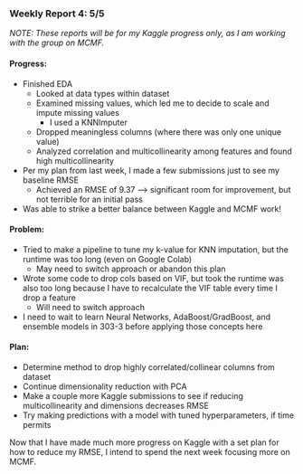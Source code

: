 ### Weekly Report 4: 5/5
_NOTE: These reports will be for my Kaggle progress only, as I am working with the group on MCMF._

#### Progress:
- Finished EDA
  - Looked at data types within dataset
  - Examined missing values, which led me to decide to scale and impute missing values 
    - I used a KNNImputer
  - Dropped meaningless columns (where there was only one unique value)
  - Analyzed correlation and multicollinearity among features and found high multicollinearity
- Per my plan from last week, I made a few submissions just to see my baseline RMSE
  - Achieved an RMSE of 9.37 --> significant room for improvement, but not terrible for an initial pass
- Was able to strike a better balance between Kaggle and MCMF work!


#### Problem:
- Tried to make a pipeline to tune my k-value for KNN imputation, but the runtime was too long (even on Google Colab)
  - May need to switch approach or abandon this plan
- Wrote some code to drop cols based on VIF, but took the runtime was also too long because I have to recalculate the VIF table every time I drop a feature
  - Will need to switch approach
- I need to wait to learn Neural Networks, AdaBoost/GradBoost, and ensemble models in 303-3 before applying those concepts here


#### Plan:
- Determine method to drop highly correlated/collinear columns from dataset
- Continue dimensionality reduction with PCA
- Make a couple more Kaggle submissions to see if reducing multicollinearity and dimensions decreases RMSE
- Try making predictions with a model with tuned hyperparameters, if time permits

Now that I have made much more progress on Kaggle with a set plan for how to reduce my RMSE, I intend to spend the next week focusing more on MCMF. 

